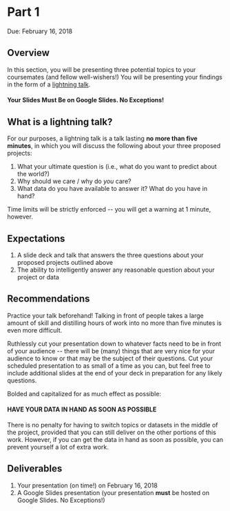 # Part 1

Due: February 16, 2018

## Overview

In this section, you will be presenting three potential topics to your coursemates (and fellow well-wishers!) You will be presenting your findings in the form of a [lightning talk](https://en.wikipedia.org/wiki/Lightning_talk). 

#### Your Slides Must Be on Google Slides. No Exceptions!

## What is a lightning talk?

For our purposes, a lightning talk is a talk lasting **no more than five minutes**, in which you will discuss the following about your three proposed projects:

1. What your ultimate question is (i.e., what do you want to predict about the world?)
2. Why should we care / why do _you_ care? 
3. What data do you have available to answer it? What do you have in hand?

Time limits will be strictly enforced -- you will get a warning at 1 minute, however.

## Expectations

1. A slide deck and talk that answers the three questions about your proposed projects outlined above
2. The ability to intelligently answer any reasonable question about your project or data 

## Recommendations

Practice your talk beforehand! Talking in front of people takes a large amount of skill and distilling hours of work into no more than five minutes is even more difficult. 

Ruthlessly cut your presentation down to whatever facts need to be in front of your audience -- there will be (many) things that are very nice for your audience to know or that may be the subject of their questions. Cut your scheduled presentation to as small of a time as you can, but feel free to include additional slides at the end of your deck in preparation for any likely questions. 

Bolded and capitalized for as much effect as possible:

#### HAVE YOUR DATA IN HAND AS SOON AS POSSIBLE

There is no penalty for having to switch topics or datasets in the middle of the project, provided that you can still deliver on the other portions of this work. However, if you can get the data in hand as soon as possible, you can prevent yourself a lot of extra work. 

## Deliverables

1. Your presentation (on time!) on February 16, 2018 
2. A Google Slides presentation (your presentation **must** be hosted on Google Slides. No Exceptions!)
